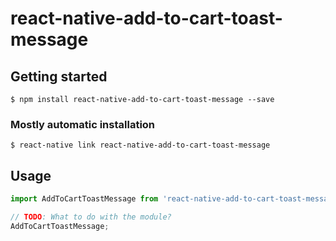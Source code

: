 # react-native-add-to-cart-toast-message

## Getting started

`$ npm install react-native-add-to-cart-toast-message --save`

### Mostly automatic installation

`$ react-native link react-native-add-to-cart-toast-message`

## Usage
```javascript
import AddToCartToastMessage from 'react-native-add-to-cart-toast-message';

// TODO: What to do with the module?
AddToCartToastMessage;
```
